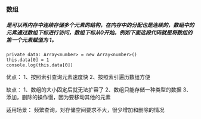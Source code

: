 
### 数组

##### 是可以再内存中连续存储多个元素的结构，在内存中的分配也是连续的，数组中的元素通过数组下标进行访问，数组下标从0开始。例如下面这段代码就是将数组的第一个元素赋值为 1。

    private data: Array<number> = new Array<number>()
    this.data[0] = 1
    console.log(this.data[0])

优点： 
1、按照索引查询元素速度快
2、按照索引遍历数组方便

缺点： 
1、数组的大小固定后就无法扩容了
2、数组只能存储一种类型的数据
3、添加，删除的操作慢，因为要移动其他的元素

适用场景： 
频繁查询，对存储空间要求不大，很少增加和删除的情况
